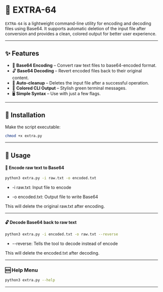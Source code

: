 # 🧰 EXTRA-64

`EXTRA-64` is a lightweight command-line utility for encoding and decoding files using Base64. It supports automatic deletion of the input file after conversion and provides a clean, colored output for better user experience.

---

## ✨ Features

- 🔐 **Base64 Encoding** – Convert raw text files to base64-encoded format.
- 🔓 **Base64 Decoding** – Revert encoded files back to their original content.
- 🧼 **Auto-cleanup** – Deletes the input file after a successful operation.
- 🌿 **Colored CLI Output** – Stylish green terminal messages.
- 🖥️ **Simple Syntax** – Use with just a few flags.

---

## 🧪 Installation

Make the script executable:

```bash
chmod +x extra.py
```

---

## 🚀 Usage

#### 🔐 Encode raw text to Base64

```bash
python3 extra.py -i raw.txt -o encoded.txt
```

- -i raw.txt: Input file to encode

- -o encoded.txt: Output file to write Base64

This will delete the original raw.txt after encoding.

---

#### 🔓 Decode Base64 back to raw text

```bash
python3 extra.py -i encoded.txt -o raw.txt --reverse
```

- --reverse: Tells the tool to decode instead of encode

This will delete the encoded.txt after decoding.

---

### 🆘 Help Menu

```bash
python3 extra.py --help
```
---
